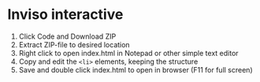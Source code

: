 # Inviso interactive
1. Click Code and Download ZIP
2. Extract ZIP-file to desired location
3. Right click to open index.html in Notepad or other simple text editor
4. Copy and edit the `<li>` elements, keeping the structure
5. Save and double click index.html to open in browser (F11 for full screen)
